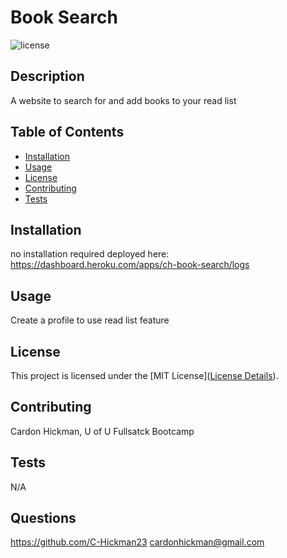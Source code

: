 # Book Search
  ![license](https://img.shields.io/badge/License-MIT-yellow.svg)

  ## Description
  A website to search for and add books to your read list

  ## Table of Contents
  - [Installation](#installation)
  - [Usage](#usage)
  - [License](#license)
  - [Contributing](#contributing)
  - [Tests](#tests)

  ## Installation
  no installation required deployed here: https://dashboard.heroku.com/apps/ch-book-search/logs

  ## Usage
  Create a profile to use read list feature

  ## License
  This project is licensed under the [MIT License]([License Details](https://opensource.org/licenses/MIT)).

  ## Contributing
  Cardon Hickman, U of U Fullsatck Bootcamp

  ## Tests
  N/A

  ## Questions
  https://github.com/C-Hickman23
  cardonhickman@gmail.com
